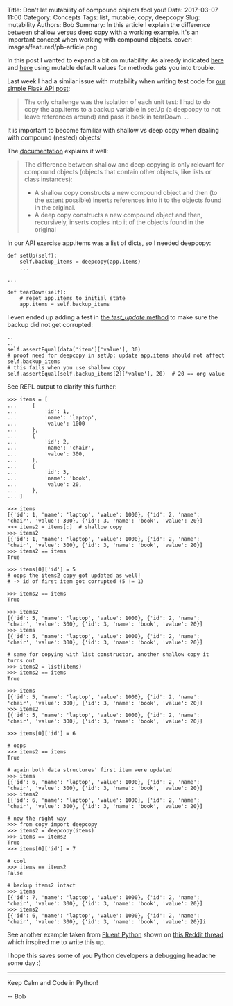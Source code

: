 Title: Don't let mutability of compound objects fool you!
Date: 2017-03-07 11:00
Category: Concepts
Tags: list, mutable, copy, deepcopy
Slug: mutability
Authors: Bob
Summary: In this article I explain the difference between shallow versus deep copy with a working example. It's an important concept when working with compound objects.
cover: images/featured/pb-article.png

In this post I wanted to expand a bit on mutability. As already indicated [here](http://pybit.es/py-mistakes.html) and [here](http://docs.python-guide.org/en/latest/writing/gotchas/#mutable-default-arguments) using mutable default values for methods gets you into trouble. 

Last week I had a similar issue with mutability when writing test code for [our simple Flask API post](http://pybit.es/simple-flask-api.html):

> The only challenge was the isolation of each unit test: I had to do copy the app.items to a backup variable in setUp (a deepcopy to not leave references around) and pass it back in tearDown. ...

It is important to become familiar with shallow vs deep copy when dealing with compound (nested) objects!

The [documentation](https://docs.python.org/3.6/library/copy.html) explains it well: 

> The difference between shallow and deep copying is only relevant for compound objects (objects that contain other objects, like lists or class instances):
> 
> * A shallow copy constructs a new compound object and then (to the extent possible) inserts references into it to the objects found in the original.
> * A deep copy constructs a new compound object and then, recursively, inserts copies into it of the objects found in the original

In our API exercise app.items was a list of dicts, so I needed deepcopy:

	def setUp(self):
        self.backup_items = deepcopy(app.items)  
		...

	...

    def tearDown(self):
        # reset app.items to initial state
        app.items = self.backup_items

I even ended up adding a test in [the *test_update* method](https://github.com/pybites/blog_code/blob/master/flaskapi/test_app.py) to make sure the backup did not get corrupted:

	..
	..
	self.assertEqual(data['item']['value'], 30)
	# proof need for deepcopy in setUp: update app.items should not affect self.backup_items
	# this fails when you use shallow copy
	self.assertEqual(self.backup_items[2]['value'], 20)  # 20 == org value

See REPL output to clarify this further: 

	>>> items = [
	...     {
	...         'id': 1,
	...         'name': 'laptop',
	...         'value': 1000
	...     },
	...     {
	...         'id': 2,
	...         'name': 'chair',
	...         'value': 300,
	...     },
	...     {
	...         'id': 3,
	...         'name': 'book',
	...         'value': 20,
	...     },
	... ]

	>>> items
	[{'id': 1, 'name': 'laptop', 'value': 1000}, {'id': 2, 'name': 'chair', 'value': 300}, {'id': 3, 'name': 'book', 'value': 20}]
	>>> items2 = items[:]  # shallow copy
	>>> items2
	[{'id': 1, 'name': 'laptop', 'value': 1000}, {'id': 2, 'name': 'chair', 'value': 300}, {'id': 3, 'name': 'book', 'value': 20}]
	>>> items2 == items
	True

	>>> items[0]['id'] = 5
	# oops the items2 copy got updated as well!
	# -> id of first item got corrupted (5 != 1)

	>>> items2 == items
	True 

	>>> items2  
	[{'id': 5, 'name': 'laptop', 'value': 1000}, {'id': 2, 'name': 'chair', 'value': 300}, {'id': 3, 'name': 'book', 'value': 20}]
	>>> items
	[{'id': 5, 'name': 'laptop', 'value': 1000}, {'id': 2, 'name': 'chair', 'value': 300}, {'id': 3, 'name': 'book', 'value': 20}]

	# same for copying with list constructor, another shallow copy it turns out
	>>> items2 = list(items)
	>>> items2 == items
	True

	>>> items
	[{'id': 5, 'name': 'laptop', 'value': 1000}, {'id': 2, 'name': 'chair', 'value': 300}, {'id': 3, 'name': 'book', 'value': 20}]
	>>> items2
	[{'id': 5, 'name': 'laptop', 'value': 1000}, {'id': 2, 'name': 'chair', 'value': 300}, {'id': 3, 'name': 'book', 'value': 20}]

	>>> items[0]['id'] = 6

	# oops
	>>> items2 == items
	True

	# again both data structures' first item were updated
	>>> items
	[{'id': 6, 'name': 'laptop', 'value': 1000}, {'id': 2, 'name': 'chair', 'value': 300}, {'id': 3, 'name': 'book', 'value': 20}]
	>>> items2
	[{'id': 6, 'name': 'laptop', 'value': 1000}, {'id': 2, 'name': 'chair', 'value': 300}, {'id': 3, 'name': 'book', 'value': 20}]
	
	# now the right way
	>>> from copy import deepcopy
	>>> items2 = deepcopy(items)
	>>> items == items2
	True
	>>> items[0]['id'] = 7

	# cool
	>>> items == items2
	False
	
	# backup items2 intact
	>>> items
	[{'id': 7, 'name': 'laptop', 'value': 1000}, {'id': 2, 'name': 'chair', 'value': 300}, {'id': 3, 'name': 'book', 'value': 20}]
	>>> items2
	[{'id': 6, 'name': 'laptop', 'value': 1000}, {'id': 2, 'name': 'chair', 'value': 300}, {'id': 3, 'name': 'book', 'value': 20}]i

See another example taken from [Fluent Python](http://amzn.to/2lxsmBg) shown on [this Reddit thread](https://redd.it/5xqwa8) which inspired me to write this up. 

I hope this saves some of you Python developers a debugging headache some day :)

---

Keep Calm and Code in Python!

-- Bob
